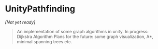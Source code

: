 # UnityPathfinding
*[Not yet ready]*
>An implementation of some graph algorithms in unity.
>In progress: Dijkstra Algorithm
>Plans for the future: some graph visualization, A*, minimal spanning trees etc.
